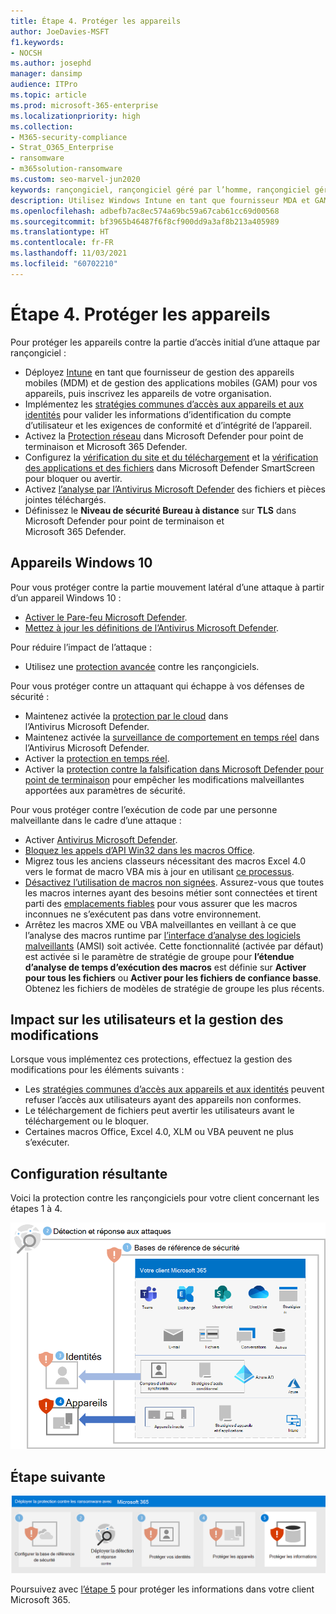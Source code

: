 ```yaml
---
title: Étape 4. Protéger les appareils
author: JoeDavies-MSFT
f1.keywords:
- NOCSH
ms.author: josephd
manager: dansimp
audience: ITPro
ms.topic: article
ms.prod: microsoft-365-enterprise
ms.localizationpriority: high
ms.collection:
- M365-security-compliance
- Strat_O365_Enterprise
- ransomware
- m365solution-ransomware
ms.custom: seo-marvel-jun2020
keywords: rançongiciel, rançongiciel géré par l’homme, rançongiciel géré par l’homme, HumOR, attaque d'extorsion, attaque de rançongiciel, chiffrement, cryptovirologie, confiance zéro
description: Utilisez Windows Intune en tant que fournisseur MDA et GAM et les fonctionnalités de sécurité Windows 10 pour protéger vos ressources Microsoft 365 contre les attaques par rançongiciel.
ms.openlocfilehash: adbefb7ac8ec574a69bc59a67cab61cc69d00568
ms.sourcegitcommit: bf3965b46487f6f8cf900dd9a3af8b213a405989
ms.translationtype: HT
ms.contentlocale: fr-FR
ms.lasthandoff: 11/03/2021
ms.locfileid: "60702210"
---
```

# <a name="step-4-protect-devices"></a>Étape 4. Protéger les appareils

Pour protéger les appareils contre la partie d’accès initial d’une attaque par rançongiciel :

- Déployez [Intune](/mem/intune/fundamentals/what-is-intune) en tant que fournisseur de gestion des appareils mobiles (MDM) et de gestion des applications mobiles (GAM) pour vos appareils, puis inscrivez les appareils de votre organisation.
- Implémentez les [stratégies communes d’accès aux appareils et aux identités](/microsoft-365/security/office-365-security/identity-access-policies) pour valider les informations d’identification du compte d’utilisateur et les exigences de conformité et d’intégrité de l’appareil.
- Activez la [Protection réseau](/microsoft-365/security/defender-endpoint/network-protection) dans Microsoft Defender pour point de terminaison et Microsoft 365 Defender.
- Configurez la [vérification du site et du téléchargement](/windows/security/threat-protection/microsoft-defender-smartscreen/microsoft-defender-smartscreen-available-settings) et la [vérification des applications et des fichiers](/windows/security/threat-protection/microsoft-defender-smartscreen/microsoft-defender-smartscreen-available-settings) dans Microsoft Defender SmartScreen pour bloquer ou avertir.
- Activez [l’analyse par l’Antivirus Microsoft Defender](/microsoft-365/security/defender-endpoint/configure-advanced-scan-types-microsoft-defender-antivirus) des fichiers et pièces jointes téléchargés.
- Définissez le **Niveau de sécurité Bureau à distance** sur **TLS** dans Microsoft Defender pour point de terminaison et Microsoft 365 Defender.

## <a name="windows-10-devices"></a>Appareils Windows 10

Pour vous protéger contre la partie mouvement latéral d’une attaque à partir d’un appareil Windows 10 :

- [Activer le Pare-feu Microsoft Defender](https://support.microsoft.com/windows/turn-microsoft-defender-firewall-on-or-off-ec0844f7-aebd-0583-67fe-601ecf5d774f).
- [Mettez à jour les définitions de l’Antivirus Microsoft Defender](/en-us/microsoft-365/security/defender-endpoint/manage-updates-baselines-microsoft-defender-antivirus).

Pour réduire l’impact de l’attaque :

- Utilisez une [protection avancée](/Microsoft-365/security/defender-endpoint/attack-surface-reduction#use-advanced-protection-against-ransomware) contre les rançongiciels.

Pour vous protéger contre un attaquant qui échappe à vos défenses de sécurité :

- Maintenez activée la [protection par le cloud](/microsoft-365/security/defender-endpoint/enable-cloud-protection-microsoft-defender-antivirus) dans l’Antivirus Microsoft Defender.
- Maintenez activée la [surveillance de comportement en temps réel](/microsoft-365/security/defender-endpoint/configure-real-time-protection-microsoft-defender-antivirus) dans l’Antivirus Microsoft Defender.
- Activer la [protection en temps réel](/microsoft-365/security/defender-endpoint/configure-real-time-protection-microsoft-defender-antivirus).
- Activer la [protection contre la falsification dans Microsoft Defender pour point de terminaison](/microsoft-365/security/defender-endpoint/prevent-changes-to-security-settings-with-tamper-protection) pour empêcher les modifications malveillantes apportées aux paramètres de sécurité.

Pour vous protéger contre l’exécution de code par une personne malveillante dans le cadre d’une attaque :

- Activer [Antivirus Microsoft Defender](/mem/intune/user-help/turn-on-defender-windows).
- [Bloquez les appels d’API Win32 dans les macros Office](/microsoft-365/security/defender-endpoint/attack-surface-reduction-rules#block-win32-api-calls-from-office-macros).
- Migrez tous les anciens classeurs nécessitant des macros Excel 4.0 vers le format de macro VBA mis à jour en utilisant [ce processus](https://www.microsoft.com/microsoft-365/blog/2010/02/16/migrating-excel-4-macros-to-vba/).
- [Désactivez l’utilisation de macros non signées](https://support.microsoft.com/topic/enable-or-disable-macros-in-office-files-12b036fd-d140-4e74-b45e-16fed1a7e5c6). Assurez-vous que toutes les macros internes ayant des besoins métier sont connectées et tirent parti des [emplacements fiables](/deployoffice/security/designate-trusted-locations-for-files-in-office) pour vous assurer que les macros inconnues ne s’exécutent pas dans votre environnement.
- Arrêtez les macros XME ou VBA malveillantes en veillant à ce que l’analyse des macros runtime par [l’interface d’analyse des logiciels malveillants](https://www.microsoft.com/security/blog/2021/03/03/xlm-amsi-new-runtime-defense-against-excel-4-0-macro-malware/) (AMSI) soit activée. Cette fonctionnalité (activée par défaut) est activée si le paramètre de stratégie de groupe pour **l’étendue d’analyse de temps d’exécution des macros** est définie sur **Activer pour tous les fichiers** ou **Activer pour les fichiers de confiance basse**. Obtenez les fichiers de modèles de stratégie de groupe les plus récents.

## <a name="impact-on-users-and-change-management"></a>Impact sur les utilisateurs et la gestion des modifications

Lorsque vous implémentez ces protections, effectuez la gestion des modifications pour les éléments suivants :

- Les [stratégies communes d’accès aux appareils et aux identités](/microsoft-365/security/office-365-security/identity-access-policies) peuvent refuser l’accès aux utilisateurs ayant des appareils non conformes.
- Le téléchargement de fichiers peut avertir les utilisateurs avant le téléchargement ou le bloquer.
- Certaines macros Office, Excel 4.0, XLM ou VBA peuvent ne plus s’exécuter.

## <a name="resulting-configuration"></a>Configuration résultante

Voici la protection contre les rançongiciels pour votre client concernant les étapes 1 à 4.

![Protection contre les rançongiciels pour votre client Microsoft 365 après l’étape 4](../media/ransomware-protection-microsoft-365/ransomware-protection-microsoft-365-architecture-step4.png)

## <a name="next-step"></a>Étape suivante

[![Étape 5 pour la protection contre les rançongiciels avec Microsoft 365](../media/ransomware-protection-microsoft-365/ransomware-protection-microsoft-365-step5.png)](ransomware-protection-microsoft-365-information.md)

Poursuivez avec [l’étape 5](ransomware-protection-microsoft-365-information.md) pour protéger les informations dans votre client Microsoft 365. 
